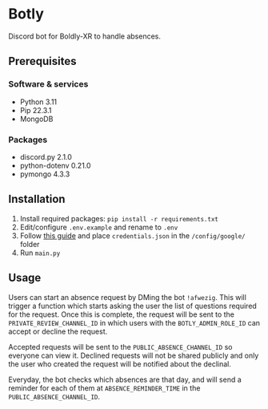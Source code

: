 # Botly
Discord bot for Boldly-XR to handle absences.

## Prerequisites
### Software & services
- Python 3.11
- Pip 22.3.1
- MongoDB

### Packages
- discord.py 2.1.0
- python-dotenv 0.21.0
- pymongo 4.3.3

## Installation
1. Install required packages: `pip install -r requirements.txt`
2. Edit/configure `.env.example` and rename to `.env`
3. Follow [this guide](https://developers.google.com/calendar/api/quickstart/python) and place `credentials.json` in the `/config/google/` folder
3. Run `main.py`

## Usage
Users can start an absence request by DMing the bot `!afwezig`. This will trigger a function which starts asking the user the list of questions required for the request. Once this is complete, the request will be sent to the `PRIVATE_REVIEW_CHANNEL_ID` in which users with the `BOTLY_ADMIN_ROLE_ID` can accept or decline the request.

Accepted requests will be sent to the `PUBLIC_ABSENCE_CHANNEL_ID` so everyone can view it. Declined requests will not be shared publicly and only the user who created the request will be notified about the declinal.

Everyday, the bot checks which absences are that day, and will send a reminder for each of them at `ABSENCE_REMINDER_TIME` in the `PUBLIC_ABSENCE_CHANNEL_ID`.
